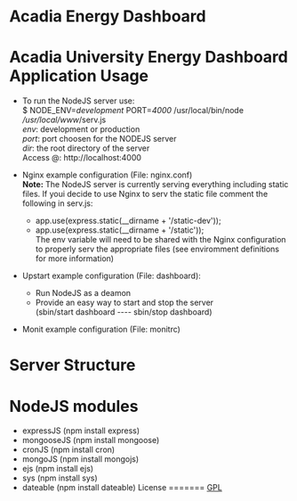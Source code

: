 Acadia Energy Dashboard
=======================
Acadia University Energy Dashboard Application
Usage
=====
  - To run the NodeJS server use:<br/> 
      $ NODE_ENV=<i>development</i> PORT=<i>4000</i> /usr/local/bin/node <i>/usr/local/www</i>/serv.js <br/>
      <i>env</i>: development or production <br/>
      <i>port</i>: port choosen for the NODEJS server <br/>
      <i>dir</i>: the root directory of the server <br/>
    Access @: http://localhost:4000<br/>
  - Nginx example configuration (File: nginx.conf)<br/> 
    <b>Note:</b> The NodeJS server is currently serving everything including static files. If youi decide to use Nginx to       serv the static file comment the following in serv.js: <br/>
      - app.use(express.static(__dirname + '/static-dev')); <br/>
      - app.use(express.static(__dirname + '/static'));<br/>
    The env variable will need to be shared with the Nginx configuration to properly serv the appropriate files (see          enviromment definitions for more information) <br/>
  - Upstart example configuration (File: dashboard):<br/>
      - Run NodeJS as a deamon<br/>
      - Provide an easy way to start and stop the server<br/>
        (sbin/start dashboard ---- sbin/stop dashboard)<br/>

  - Monit example configuration (File: monitrc)

Server Structure
================

NodeJS modules
==============
  - expressJS (npm install express)
  - mongooseJS (npm install mongoose)
  - cronJS (npm install cron)
  - mongoJS (npm install mongojs)
  - ejs (npm install ejs)
  - sys (npm install sys)
  - dateable (npm install dateable)
License
=======
  <a href="http://www.gnu.org/licenses/gpl.txt">GPL</a> 
